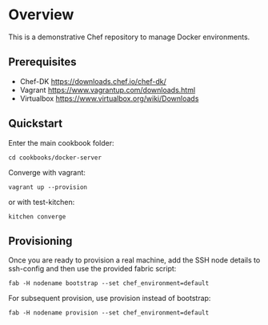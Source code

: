 # Overview

This is a demonstrative Chef repository to manage Docker environments.

## Prerequisites

* Chef-DK https://downloads.chef.io/chef-dk/
* Vagrant https://www.vagrantup.com/downloads.html
* Virtualbox https://www.virtualbox.org/wiki/Downloads

## Quickstart

Enter the main cookbook folder:

```
cd cookbooks/docker-server
```

Converge with vagrant:

```
vagrant up --provision
```

or with test-kitchen:

```
kitchen converge
```

## Provisioning

Once you are ready to provision a real machine, add the SSH node details to ssh-config
and then use the provided fabric script:

```
fab -H nodename bootstrap --set chef_environment=default
```

For subsequent provision, use provision instead of bootstrap:

```
fab -H nodename provision --set chef_environment=default
```
